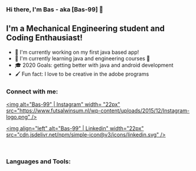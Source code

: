 ### Hi there, I'm Bas - aka [Bas-99]  👋


## I'm a Mechanical Engineering student and Coding Enthausiast!
- 🔭 I'm currently working on my first java based app! 
- 🌱 I'm currently learning java and engineering courses 🤣
- 🎓 2020 Goals: getting better with java and android development
- 🖌 Fun fact: I love to be creative in the adobe programs

### Connect with me:


[<img alt="Bas-99" | Instagram" width= "22px" src="https://www.futsalwinsum.nl/wp-content/uploads/2015/12/Instagram-logo.png" />][Instagram]

[<img align="left" alt="Bas-99" | Linkedin" width="22px" src="cdn.jsdelivr.net/npm/simple-icon@v3/icons/linkedin.svg" />][Linkedin]

<br />

### Languages and Tools:


<br />
<br />

[Linkedin]: https://www.linkedin.com/in/bas-van-de-rijt-a548701a2
[Instagram]: https://www.instagram.com/basvanderijt
